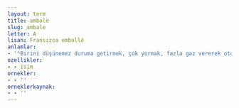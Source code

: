 ```yaml
---
layout: term
title: ambale
slug: ambale
letter: A
lisan: Fransızca emballé
anlamlar:
- '"Birini düşünemez duruma getirmek, çok yormak, fazla gaz vererek otomobili çalışamaz duruma getirmek" anlamlarındaki ambale etmek ve "çok yorulup iş göremez, düşünemez duruma gelmek" anlamındaki ambale olmak birleşik fiillerinde geçen bir söz'
ozellikler:
- - isim
ornekler:
- - ''
orneklerkaynak:
- - ''
---
```

